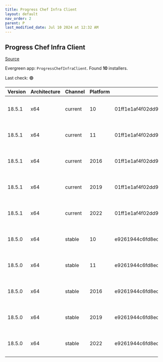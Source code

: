 ```yaml
---
title: Progress Chef Infra Client
layout: default
nav_order: 2
parent: P
last_modified_date: Jul 10 2024 at 12:32 AM
---
```


## Progress Chef Infra Client

[Source](https://www.chef.io/products/chef-infra)

Evergreen app: `ProgressChefInfraClient`. Found **10** installers.

Last check: 🟢

| Version | Architecture | Channel | Platform | Sha256                                                           | URI                                                                                                                                                                                          |
| ------- | ------------ | ------- | -------- | ---------------------------------------------------------------- | -------------------------------------------------------------------------------------------------------------------------------------------------------------------------------------------- |
| 18.5.1  | x64          | current | 10       | 01ff1e1af4f02dd9e251664d36c6b0b8bb1d6c8ec0f6d39f5af38ca78393f757 | [https://packages.chef.io/files/current/chef/18.5.1/windows/10/chef-client-18.5.1-1-x64.msi](https://packages.chef.io/files/current/chef/18.5.1/windows/10/chef-client-18.5.1-1-x64.msi)     |
| 18.5.1  | x64          | current | 11       | 01ff1e1af4f02dd9e251664d36c6b0b8bb1d6c8ec0f6d39f5af38ca78393f757 | [https://packages.chef.io/files/current/chef/18.5.1/windows/11/chef-client-18.5.1-1-x64.msi](https://packages.chef.io/files/current/chef/18.5.1/windows/11/chef-client-18.5.1-1-x64.msi)     |
| 18.5.1  | x64          | current | 2016     | 01ff1e1af4f02dd9e251664d36c6b0b8bb1d6c8ec0f6d39f5af38ca78393f757 | [https://packages.chef.io/files/current/chef/18.5.1/windows/2016/chef-client-18.5.1-1-x64.msi](https://packages.chef.io/files/current/chef/18.5.1/windows/2016/chef-client-18.5.1-1-x64.msi) |
| 18.5.1  | x64          | current | 2019     | 01ff1e1af4f02dd9e251664d36c6b0b8bb1d6c8ec0f6d39f5af38ca78393f757 | [https://packages.chef.io/files/current/chef/18.5.1/windows/2019/chef-client-18.5.1-1-x64.msi](https://packages.chef.io/files/current/chef/18.5.1/windows/2019/chef-client-18.5.1-1-x64.msi) |
| 18.5.1  | x64          | current | 2022     | 01ff1e1af4f02dd9e251664d36c6b0b8bb1d6c8ec0f6d39f5af38ca78393f757 | [https://packages.chef.io/files/current/chef/18.5.1/windows/2022/chef-client-18.5.1-1-x64.msi](https://packages.chef.io/files/current/chef/18.5.1/windows/2022/chef-client-18.5.1-1-x64.msi) |
| 18.5.0  | x64          | stable  | 10       | e9261944c6fd8ed7218d1909d280ae183d1afb87ce76b9ad033453b34b65fb52 | [https://packages.chef.io/files/stable/chef/18.5.0/windows/10/chef-client-18.5.0-1-x64.msi](https://packages.chef.io/files/stable/chef/18.5.0/windows/10/chef-client-18.5.0-1-x64.msi)       |
| 18.5.0  | x64          | stable  | 11       | e9261944c6fd8ed7218d1909d280ae183d1afb87ce76b9ad033453b34b65fb52 | [https://packages.chef.io/files/stable/chef/18.5.0/windows/11/chef-client-18.5.0-1-x64.msi](https://packages.chef.io/files/stable/chef/18.5.0/windows/11/chef-client-18.5.0-1-x64.msi)       |
| 18.5.0  | x64          | stable  | 2016     | e9261944c6fd8ed7218d1909d280ae183d1afb87ce76b9ad033453b34b65fb52 | [https://packages.chef.io/files/stable/chef/18.5.0/windows/2016/chef-client-18.5.0-1-x64.msi](https://packages.chef.io/files/stable/chef/18.5.0/windows/2016/chef-client-18.5.0-1-x64.msi)   |
| 18.5.0  | x64          | stable  | 2019     | e9261944c6fd8ed7218d1909d280ae183d1afb87ce76b9ad033453b34b65fb52 | [https://packages.chef.io/files/stable/chef/18.5.0/windows/2019/chef-client-18.5.0-1-x64.msi](https://packages.chef.io/files/stable/chef/18.5.0/windows/2019/chef-client-18.5.0-1-x64.msi)   |
| 18.5.0  | x64          | stable  | 2022     | e9261944c6fd8ed7218d1909d280ae183d1afb87ce76b9ad033453b34b65fb52 | [https://packages.chef.io/files/stable/chef/18.5.0/windows/2022/chef-client-18.5.0-1-x64.msi](https://packages.chef.io/files/stable/chef/18.5.0/windows/2022/chef-client-18.5.0-1-x64.msi)   |
